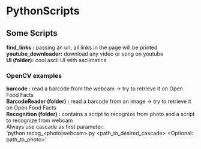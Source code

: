 # PythonScripts
 
## Some Scripts
 **find_links :** passing an url, all links in the page will be printed<br />
 **youtube_downloader:** download any video or song on youtube<br />
 **UI (folder):** cool ascii UI with asciimatics<br />

### OpenCV examples
 **barcode :** read a barcode from the webcam -> try to retrieve it on Open Food Facts<br />
 **BarcodeReader (folder) :** read a barcode from an image -> try to retrieve it on Open Food Facts<br />
 **Recognition (folder) :** contains a script to recognize from photo and a script to recognize from webcam<br />
Always use cascade as first parameter: <br />
'python recog_<photo|webcam>.py <path_to_desired_cascade> <Optional: path_to_photo>'
